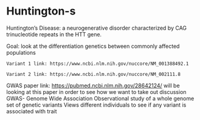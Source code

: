 # Huntington-s
Huntington’s Disease: a neurogenerative disorder characterized by CAG trinucleotide repeats in the HTT gene. 

Goal: look at the differentiation genetics between commonly affected populations 

    Variant 1 link: https://www.ncbi.nlm.nih.gov/nuccore/NM_001388492.1 

    Variant 2 link: https://www.ncbi.nlm.nih.gov/nuccore/NM_002111.8 

 GWAS paper link: https://pubmed.ncbi.nlm.nih.gov/28642124/
  will be looking at this paper in order to see how we want to take out discussion
 GWAS- Genome Wide Association
Observational study of a whole genome set of genetic variants
Views different individuals to see if any variant is associated with trait

  
 
